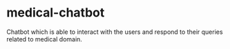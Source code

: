 # medical-chatbot
Chatbot which is able to interact with the users and respond to their queries related to medical domain.
